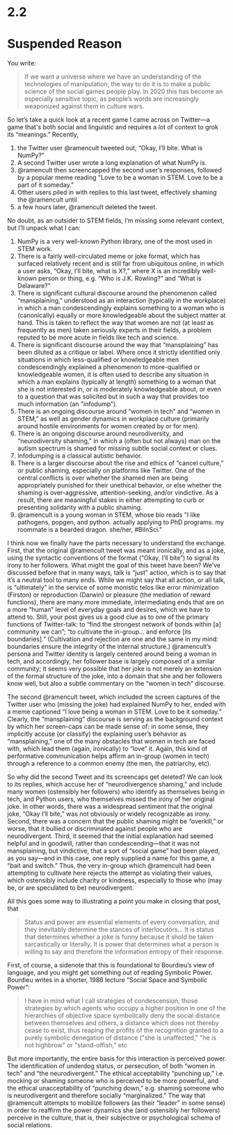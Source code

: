 # 2.2

# Suspended Reason

You write:

> If we want a universe where we have an understanding of the technologies of manipulation, the way to do it is to make a public science of the social games people play. In 2020 this has become an especially sensitive topic, as people’s words are increasingly weaponized against them in culture wars. 

So let’s take a quick look at a recent game I came across on Twitter—a game that's both social and linguistic and requires a lot of context to grok its “meanings.” Recently,

1. the Twitter user @ramencult tweeted out, “Okay, I’ll bite. What is NumPy?” 
2. A second Twitter user wrote a long explanation of what NumPy is.
3. @ramencult then screencapped the second user’s responses, followed by a popular meme reading "Love to be a woman in STEM. Love to be a part of it someday." 
4. Other users piled in with replies to this last tweet, effectively shaming the @ramencult until
5. a few hours later, @ramencult deleted the tweet.

No doubt, as an outsider to STEM fields, I’m missing some relevant context, but I’ll unpack what I can:

1. NumPy is a very well-known Python library, one of the most used in STEM work.
2. There is a fairly well-circulated meme or joke format, which has surfaced relatively recent and is still far from ubiquitous online, in which a user asks, “Okay, I’ll bite, what is X?,” where X is an incredibly well-known person or thing, e.g. “Who is J.K. Rowling?” and “What is Delaware?”
3. There is significant cultural discourse around the phenomenon called “mansplaining,” understood as an interaction (typically in the workplace) in which a man condescendingly explains something to a woman who is (canonically) equally or more knowledgeable about the subject matter at hand. This is taken to reflect the way that women are not (at least as frequently as men) taken seriously experts in their fields, a problem reputed to be more acute in fields like tech and science. 
4. There is significant discourse around the way that “mansplaining” has been diluted as a critique or label. Where once it strictly identified only situations in which less-qualified or knowledgeable men condescendingly explained a phenomenon to more-qualified or knowledgeable women, it is often used to describe any situation in which a man explains (typically at length) something to a woman that she is not interested in, or is moderately knowledgeable about, or even to a question that was solicited but in such a way that provides too much information (an "infodump").
5. There is an ongoing discourse around “women in tech” and “women in STEM,” as well as gender dynamics in workplace culture (primarily around hostile environments for women created by or for men).
6. There is an ongoing discourse around neurodiversity, and “neurodiversity shaming,” in which a (often but not always) man on the autism spectrum is shamed for missing subtle social context or clues. 
7. Infodumping is a classical autistic behavior.
8. There is a larger discourse about the rise and ethics of “cancel culture,” or public shaming, especially on platforms like Twitter. One of the central conflicts is over whether the shamed men are being appropriately punished for their unethical behavior, or else whether the shaming is over-aggressive, attention-seeking, and/or vindictive. As a result, there are meaningful stakes in either attempting to curb or presenting solidarity with a public shaming.
9. @ramencult is a young woman in STEM, whose bio reads "I like pathogens, popgen, and python. actually applying to PhD programs. my roommate is a bearded dragon. she/her, #BiInSci."

I think now we finally have the parts necessary to understand the exchange. First, that the original @ramencult tweet was meant ironically, and as a joke, using the syntactic conventions of the format (“Okay, I’ll bite”) to signal its irony to her followers. What might the goal of this tweet have been? We’ve discussed before that in many ways, talk is “just” action, which is to say that it’s a neutral tool to many ends. While we might say that all action, or all talk, is “ultimately” in the service of some monistic telos like error minimization (Firston) or reproduction (Darwin) or pleasure (the mediation of reward functions), there are many more immediate, intermediating ends that are on a more “human” level of everyday goals and desires, which we have to attend to. Still, your post gives us a good clue as to one of the primary functions of Twitter-talk: to “find the strongest network of bonds within [a] community we can”; “to cultivate the in-group… and enforce [its boundaries].” (Cultivation and rejection are one and the same in my mind: boundaries ensure the integrity of the internal structure.) @ramencult’s persona and Twitter identity is largely centered around being a woman in tech, and accordingly, her follower base is largely composed of a similar community; it seems very possible that her joke is not merely an extension of the formal structure of the joke, into a domain that she and her followers know well, but also a subtle commentary on the “women in tech” discourse.

The second @ramencult tweet, which included the screen captures of the Twitter user who (missing the joke) had explained NumPy to her, ended with a meme captioned “I love being a woman in STEM. Love to be it someday.” Clearly, the “mansplaining” discourse is serving as the background context by which her screen-caps can be made sense of: in some sense, they implicitly accuse (or classify) the explaining user’s behavior as “mansplaining,” one of the many obstacles that women in tech are faced with, which lead them (again, ironically) to “love” it. Again, this kind of performative communication helps affirm an in-group (women in tech) through a reference to a common enemy (the men, the patriarchy, etc). 

So why did the second Tweet and its screencaps get deleted? We can look to its replies, which accuse her of “neurodivergence shaming,” and include many women (ostensibly her followers) who identify as themselves being in tech, and Python users, who themselves missed the irony of her original joke. In other words, there was a widespread sentiment that the original joke, “Okay I’ll bite,” was not obviously or widely recognizable as irony. Second, there was a concern that the public shaming might be “overkill,” or worse, that it bullied or discriminated against people who are neurodivergent. Third, it seemed that the initial explanation had seemed helpful and in goodwill, rather than condescending—that it was not mansplaining, but vindictive, that a sort of “social game” had been played, as you say—and in this case, one reply supplied a name for this game, a “bait and switch.” Thus, the very in-group which @ramencult had been attempting to cultivate here rejects the attempt as violating their values, which ostensibly include charity or kindness, especially to those who (may be, or are speculated to be) neurodivergent.

All this goes some way to illustrating a point you make in closing that post, that

> Status and power are essential elements of every conversation, and they inevitably determine the stances of interlocutors… It is status that determines whether a joke is funny because it shold be taken sarcastically or literally. It is power that determines what a person is willing to say and therefore the information entropy of their response. 

First, of course, a sidenote that this is foundational to Bourdieu’s view of language, and you might get something out of reading Symbolic Power. Bourdieu writes in a shorter, 1986 lecture “Social Space and Symbolic Power”:

> I have in mind what I call strategies of condescension, those strategies by which agents who occupy a higher position in one of the hierarchies of objective space symbolically deny the social distance between themselves and others, a distance which does not thereby cease to exist, thus reaping the profits of the recognition granted to a purely symbolic denegation of distance ("she is unaffected," "he is not highbrow" or "stand-offish," etc

But more importantly, the entire basis for this interaction is perceived power. The identification of underdog status, or persecution, of both “women in tech” and “the neurodivergent.” The ethical acceptability “punching up,” i.e. mocking or shaming someone who is perceived to be more powerful, and the ethical unacceptability of “punching down,” e.g. shaming someone who is neurodivergent and therefore socially “marginalized.” The way that @ramencult attempts to mobilize followers (as their “leader” in some sense) in order to reaffirm the power dynamics she (and ostensibly her followers) perceive in the culture, that is, their subjective or psychological schema of social relations.

